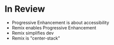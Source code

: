 # In Review

- Progressive Enhancement is about accessibility
- Remix enables Progressive Enhancement
- Remix simplifies dev
- Remix is "center-stack"
